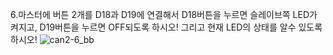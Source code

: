 6.마스터에 버튼 2개를 D18과 D19에 연결해서 D18버튼을 누르면 슬레이브쪽 LED가 켜지고, D19버튼을 누르면 OFF되도록 하시오! 그리고 현재 LED의 상태를 알수 있도록하시오!
![can2-6_bb](https://github.com/user-attachments/assets/f126ce4a-61ef-4798-be67-5cac5a51b768)
